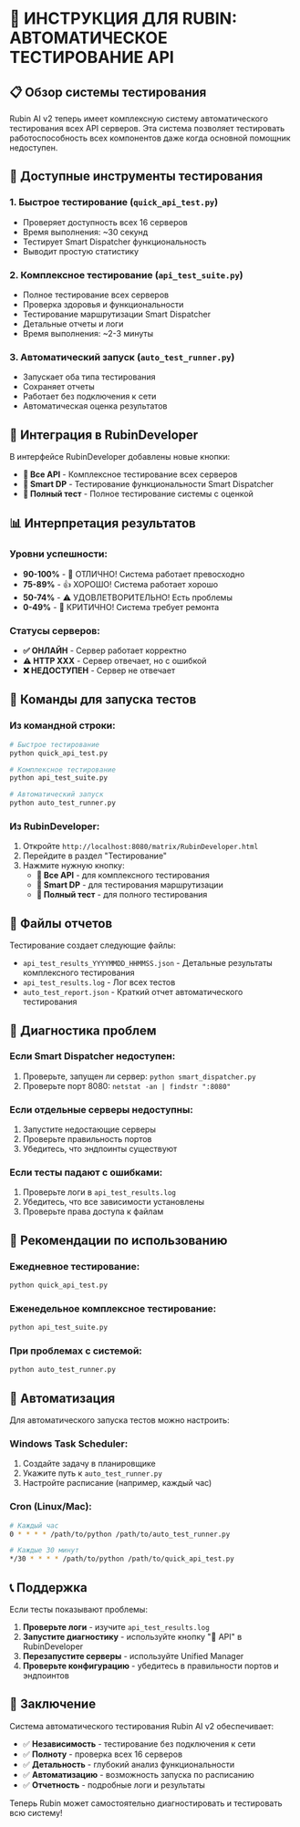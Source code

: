 # 🧪 ИНСТРУКЦИЯ ДЛЯ RUBIN: АВТОМАТИЧЕСКОЕ ТЕСТИРОВАНИЕ API

## 📋 Обзор системы тестирования

Rubin AI v2 теперь имеет комплексную систему автоматического тестирования всех API серверов. Эта система позволяет тестировать работоспособность всех компонентов даже когда основной помощник недоступен.

## 🚀 Доступные инструменты тестирования

### 1. **Быстрое тестирование** (`quick_api_test.py`)
- Проверяет доступность всех 16 серверов
- Время выполнения: ~30 секунд
- Тестирует Smart Dispatcher функциональность
- Выводит простую статистику

### 2. **Комплексное тестирование** (`api_test_suite.py`)
- Полное тестирование всех серверов
- Проверка здоровья и функциональности
- Тестирование маршрутизации Smart Dispatcher
- Детальные отчеты и логи
- Время выполнения: ~2-3 минуты

### 3. **Автоматический запуск** (`auto_test_runner.py`)
- Запускает оба типа тестирования
- Сохраняет отчеты
- Работает без подключения к сети
- Автоматическая оценка результатов

## 🎯 Интеграция в RubinDeveloper

В интерфейсе RubinDeveloper добавлены новые кнопки:

- **🧪 Все API** - Комплексное тестирование всех серверов
- **🎯 Smart DP** - Тестирование функциональности Smart Dispatcher
- **🏁 Полный тест** - Полное тестирование системы с оценкой

## 📊 Интерпретация результатов

### Уровни успешности:
- **90-100%** - 🎉 ОТЛИЧНО! Система работает превосходно
- **75-89%** - 👍 ХОРОШО! Система работает хорошо
- **50-74%** - ⚠️ УДОВЛЕТВОРИТЕЛЬНО! Есть проблемы
- **0-49%** - 🚨 КРИТИЧНО! Система требует ремонта

### Статусы серверов:
- **✅ ОНЛАЙН** - Сервер работает корректно
- **⚠️ HTTP XXX** - Сервер отвечает, но с ошибкой
- **❌ НЕДОСТУПЕН** - Сервер не отвечает

## 🔧 Команды для запуска тестов

### Из командной строки:
```bash
# Быстрое тестирование
python quick_api_test.py

# Комплексное тестирование
python api_test_suite.py

# Автоматический запуск
python auto_test_runner.py
```

### Из RubinDeveloper:
1. Откройте `http://localhost:8080/matrix/RubinDeveloper.html`
2. Перейдите в раздел "Тестирование"
3. Нажмите нужную кнопку:
   - **🧪 Все API** - для комплексного тестирования
   - **🎯 Smart DP** - для тестирования маршрутизации
   - **🏁 Полный тест** - для полного тестирования

## 📄 Файлы отчетов

Тестирование создает следующие файлы:

- `api_test_results_YYYYMMDD_HHMMSS.json` - Детальные результаты комплексного тестирования
- `api_test_results.log` - Лог всех тестов
- `auto_test_report.json` - Краткий отчет автоматического тестирования

## 🚨 Диагностика проблем

### Если Smart Dispatcher недоступен:
1. Проверьте, запущен ли сервер: `python smart_dispatcher.py`
2. Проверьте порт 8080: `netstat -an | findstr ":8080"`

### Если отдельные серверы недоступны:
1. Запустите недостающие серверы
2. Проверьте правильность портов
3. Убедитесь, что эндпоинты существуют

### Если тесты падают с ошибками:
1. Проверьте логи в `api_test_results.log`
2. Убедитесь, что все зависимости установлены
3. Проверьте права доступа к файлам

## 🎯 Рекомендации по использованию

### Ежедневное тестирование:
```bash
python quick_api_test.py
```

### Еженедельное комплексное тестирование:
```bash
python api_test_suite.py
```

### При проблемах с системой:
```bash
python auto_test_runner.py
```

## 🔄 Автоматизация

Для автоматического запуска тестов можно настроить:

### Windows Task Scheduler:
1. Создайте задачу в планировщике
2. Укажите путь к `auto_test_runner.py`
3. Настройте расписание (например, каждый час)

### Cron (Linux/Mac):
```bash
# Каждый час
0 * * * * /path/to/python /path/to/auto_test_runner.py

# Каждые 30 минут
*/30 * * * * /path/to/python /path/to/quick_api_test.py
```

## 📞 Поддержка

Если тесты показывают проблемы:

1. **Проверьте логи** - изучите `api_test_results.log`
2. **Запустите диагностику** - используйте кнопку "🔌 API" в RubinDeveloper
3. **Перезапустите серверы** - используйте Unified Manager
4. **Проверьте конфигурацию** - убедитесь в правильности портов и эндпоинтов

## 🎉 Заключение

Система автоматического тестирования Rubin AI v2 обеспечивает:

- ✅ **Независимость** - тестирование без подключения к сети
- ✅ **Полноту** - проверка всех 16 серверов
- ✅ **Детальность** - глубокий анализ функциональности
- ✅ **Автоматизацию** - возможность запуска по расписанию
- ✅ **Отчетность** - подробные логи и результаты

Теперь Rubin может самостоятельно диагностировать и тестировать всю систему!








